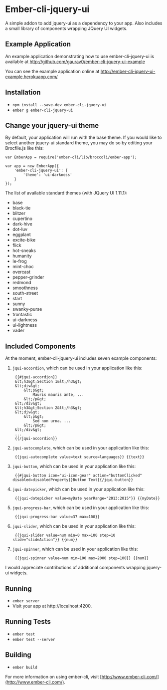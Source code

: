 # Ember-cli-jquery-ui

A simple addon to add jquery-ui as a dependency to your app. Also includes a small library of components wrapping JQuery UI widgets.

## Example Application

An example application demonstrating how to use ember-cli-jquery-ui is available at
http://github.com/gaurav0/ember-cli-jquery-ui-example

You can see the example application online at
http://ember-cli-jquery-ui-example.herokuapp.com/

## Installation

* `npm install --save-dev ember-cli-jquery-ui`
* `ember g ember-cli-jquery-ui`

## Change your jquery-ui theme

By default, your application will run with the base theme. If you would like to select another jquery-ui standard theme,
you may do so by editing your Brocfile.js like this:

    var EmberApp = require('ember-cli/lib/broccoli/ember-app');

    var app = new EmberApp({
        'ember-cli-jquery-ui': {
            'theme': 'ui-darkness'
        }
    });
 
The list of available standard themes (with JQuery UI 1.11.1):

* base
* black-tie
* blitzer
* cupertino
* dark-hive
* dot-luv
* eggplant
* excite-bike
* flick
* hot-sneaks
* humanity
* le-frog
* mint-choc
* overcast
* pepper-grinder
* redmond
* smoothness
* south-street
* start
* sunny
* swanky-purse
* trontastic
* ui-darkness
* ui-lightness
* vader

## Included Components

At the moment, ember-cli-jquery-ui includes seven example components:

1. `jqui-accordion`, which can be used in your application like this:

        {{#jqui-accordion}}
        &lt;h3&gt;Section 1&lt;/h3&gt;
        &lt;div&gt;
            &lt;p&gt;
                Mauris mauris ante, ...
            &lt;/p&gt;
        &lt;/div&gt;
        &lt;h3&gt;Section 2&lt;/h3&gt;
        &lt;div&gt;
            &lt;p&gt;
                Sed non urna. ...
            &lt;/p&gt;
        &lt;/div&gt;
        ...
        {{/jqui-accordion}}

2. `jqui-autocomplete`, which can be used in your application like this:

        {{jqui-autocomplete value=text source=languages}} {{text}}

3. `jqui-button`, which can be used in your application like this:

        {{#jqui-button icon="ui-icon-gear" action="buttonClicked" disabled=disabledProperty}}Button Text{{/jqui-button}}

4. `jqui-datepicker`, which can be used in your application like this:

        {{jqui-datepicker value=myDate yearRange="2013:2015"}} {{myDate}}

5. `jqui-progress-bar`, which can be used in your application like this:

        {{jqui-progress-bar value=37 max=100}}

6. `jqui-slider`, which can be used in your application like this:

        {{jqui-slider value=num min=0 max=100 step=10 slide="slideAction"}} {{num}}

7. `jqui-spinner`, which can be used in your application like this:

        {{jqui-spinner value=num min=100 max=2000 step=100}} {{num}}

I would appreciate contributions of additional components wrapping jquery-ui widgets.

## Running

* `ember server`
* Visit your app at http://localhost:4200.

## Running Tests

* `ember test`
* `ember test --server`

## Building

* `ember build`

For more information on using ember-cli, visit [http://www.ember-cli.com/](http://www.ember-cli.com/).
